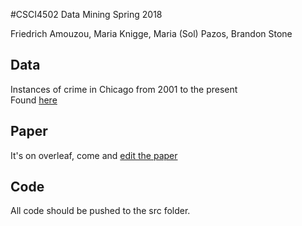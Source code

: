 #CSCI4502
Data Mining Spring 2018

Friedrich Amouzou,
Maria Knigge,
Maria (Sol) Pazos,
Brandon Stone 


## Data
Instances of crime in Chicago from 2001 to the present  
Found [here](https://catalog.data.gov/dataset/crimes-2001-to-present-398a4)

## Paper
It's on overleaf, come and [edit the paper](https://www.overleaf.com/14223690jyqrsfzswswx)

## Code
All code should be pushed to the src folder.
